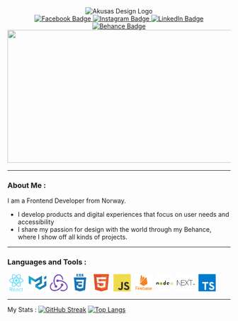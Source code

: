 <div id="header" align="center">
  <img alt="Akusas Design Logo" src="https://akusasdesign.com/images/akusas.png" />
  <div id="badges">
    <a href="https://www.facebook.com/akusasdesign">
      <img alt="Facebook Badge" src="https://img.shields.io/badge/Facebook-1877F2?style=for-the-badge&logo=facebook&logoColor=white" />
    </a>
    <a href="https://www.instagram.com/akusas_design/">
      <img alt="Instagram Badge" src="https://img.shields.io/badge/Instagram-E4405F?style=for-the-badge&logo=instagram&logoColor=white" />
    </a>
    <a href="https://www.linkedin.com/in/christopher-iain-hansen-11114094/">
      <img alt="LinkedIn Badge" src="https://img.shields.io/badge/LinkedIn-0077B5?style=for-the-badge&logo=linkedin&logoColor=white" />
    </a>
    <a href="https://www.behance.net/akusasdesign">
      <img alt="Behance Badge" src="https://img.shields.io/badge/-Behance-blue?style=for-the-badge&logo=behance&logoColor=white" />
    </a>
  </div>
</div>
<div align="center">
  <img height="300" src="https://media.giphy.com/media/dWesBcTLavkZuG35MI/giphy.gif" width="600" />
</div>

---

### About Me :
I am a Frontend Developer from Norway.
- I develop products and digital experiences that focus on user needs and accessibility
- I share my passion for design with the world through my Behance, where I show off all kinds of projects.

---

### Languages and Tools :
<div>
  <img alt="React" height="40" src="https://github.com/devicons/devicon/blob/master/icons/react/react-original-wordmark.svg" title="React" width="40" />&nbsp;
  <img alt="Material UI" height="40" src="https://github.com/devicons/devicon/blob/master/icons/materialui/materialui-original.svg" title="Material UI" width="40" />&nbsp;
  <img alt="Redux" height="40" src="https://github.com/devicons/devicon/blob/master/icons/redux/redux-original.svg" title="Redux" width="40" />&nbsp;
  <img alt="CSS" height="40" src="https://github.com/devicons/devicon/blob/master/icons/css3/css3-plain-wordmark.svg"  title="CSS3" width="40" />&nbsp;
  <img alt="HTML" height="40" src="https://github.com/devicons/devicon/blob/master/icons/html5/html5-original.svg" title="HTML5" width="40" />&nbsp;
  <img alt="JavaScript" height="40" src="https://github.com/devicons/devicon/blob/master/icons/javascript/javascript-original.svg" title="JavaScript" width="40" />&nbsp;
  <img alt="Firebase" height="40" src="https://github.com/devicons/devicon/blob/master/icons/firebase/firebase-plain-wordmark.svg" title="Firebase" width="40" />&nbsp;
  <img alt="NodeJS" height="40" src="https://github.com/devicons/devicon/blob/master/icons/nodejs/nodejs-original-wordmark.svg" title="NodeJS" width="40" />&nbsp;
  <img alt="NextJS" height="40" src="https://github.com/devicons/devicon/blob/master/icons/nextjs/nextjs-original-wordmark.svg" title="NextJS" width="40" />&nbsp;
  <img alt="TypeScript" height="40" src="https://github.com/devicons/devicon/blob/master/icons/typescript/typescript-original.svg" title="TypeScript" width="40" />&nbsp;
</div>

---

My Stats :
[![GitHub Streak](http://github-readme-streak-stats.herokuapp.com?user=AkusasDesign&theme=dark&hide_border=true)](https://git.io/streak-stats)
[![Top Langs](https://github-readme-stats.vercel.app/api/top-langs/?username=AkusasDesign&theme=vision-friendly-dark)](https://github.com/anuraghazra/github-readme-stats)
